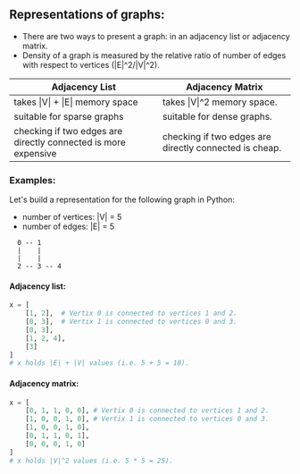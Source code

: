 ## Representations of graphs:
+ There are two ways to present a graph: in an adjacency list or adjacency matrix.
+ Density of a graph is measured by the relative ratio of number of edges with respect
 to vertices (|E|^2/|V|^2).

Adjacency List | Adjacency Matrix
--- | ---
takes \|V\| + \|E\| memory space | takes \|V\|^2 memory space.
suitable for sparse graphs | suitable for dense graphs.
checking if two edges are directly connected is more expensive | checking if two edges are directly connected is cheap.

### Examples:

Let's build a representation for the following graph in Python: 
+ number of vertices: |V| = 5
+ number of edges: |E| = 5 

```
  0 -- 1
  |    |
  |    |
  2 -- 3 -- 4
```
#### Adjacency list:

```python
x = [
	[1, 2],  # Vertix 0 is connected to vertices 1 and 2.
	[0, 3],  # Vertix 1 is connected to vertices 0 and 3.
	[0, 3],
	[1, 2, 4],
	[3]
]
# x holds |E| + |V| values (i.e. 5 + 5 = 10).
```

#### Adjacency matrix:

```python
x = [
	[0, 1, 1, 0, 0], # Vertix 0 is connected to vertices 1 and 2.
	[1, 0, 0, 1, 0], # Vertix 1 is connected to vertices 0 and 3.
	[1, 0, 0, 1, 0],
	[0, 1, 1, 0, 1],
	[0, 0, 0, 1, 0]
]
# x holds |V|^2 values (i.e. 5 * 5 = 25).
```

